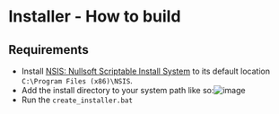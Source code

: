 # Installer - How to build

## Requirements
- Install [NSIS: Nullsoft Scriptable Install System](https://sourceforge.net/projects/nsis/) to its default location `C:\Program Files (x86)\NSIS`.
- Add the install directory to your system path like so:![image](https://i.imgur.com/cTZquD7.png)
- Run the `create_installer.bat`
